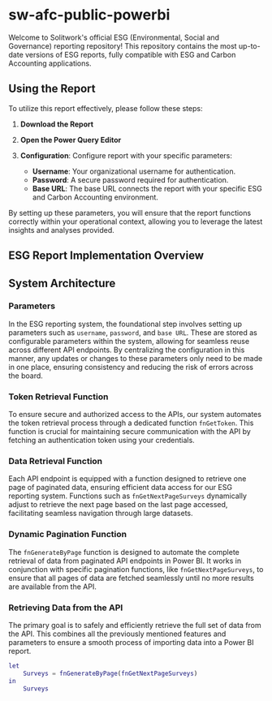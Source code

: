 # sw-afc-public-powerbi
Welcome to Solitwork's official ESG (Environmental, Social and Governance) reporting repository! This repository contains the most up-to-date versions of ESG reports, fully compatible with ESG and Carbon Accounting applications.

## Using the Report
To utilize this report effectively, please follow these steps:

1. **Download the Report**

2. **Open the Power Query Editor**

3. **Configuration**: Configure report with your specific parameters:
    - **Username**: Your organizational username for authentication.
    - **Password**: A secure password required for authentication.
    - **Base URL**: The base URL connects the report with your specific ESG and Carbon Accounting environment.

By setting up these parameters, you will ensure that the report functions correctly within your operational context, allowing you to leverage the latest insights and analyses provided.

## ESG Report Implementation Overview

## System Architecture

### Parameters
In the ESG reporting system, the foundational step involves setting up parameters such as `username`, `password`, and `base URL`. These are stored as configurable parameters within the system, allowing for seamless reuse across different API endpoints. By centralizing the configuration in this manner, any updates or changes to these parameters only need to be made in one place, ensuring consistency and reducing the risk of errors across the board.

### Token Retrieval Function
To ensure secure and authorized access to the APIs, our system automates the token retrieval process through a dedicated function `fnGetToken`. This function is crucial for maintaining secure communication with the API by fetching an authentication token using your credentials.

### Data Retrieval Function
Each API endpoint is equipped with a function designed to retrieve one page of paginated data, ensuring efficient data access for our ESG reporting system. Functions such as `fnGetNextPageSurveys` dynamically adjust to retrieve the next page based on the last page accessed, facilitating seamless navigation through large datasets.

### Dynamic Pagination Function
The `fnGenerateByPage` function is designed to automate the complete retrieval of data from paginated API endpoints in Power BI. It works in conjunction with specific pagination functions, like `fnGetNextPageSurveys`, to ensure that all pages of data are fetched seamlessly until no more results are available from the API.

### Retrieving Data from the API
The primary goal is to safely and efficiently retrieve the full set of data from the API. This combines all the previously mentioned features and parameters to ensure a smooth process of importing data into a Power BI report.

```m
let
    Surveys = fnGenerateByPage(fnGetNextPageSurveys)
in
    Surveys
